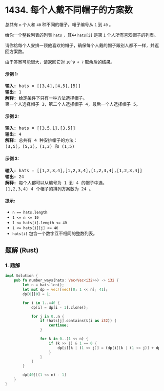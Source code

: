 # 1434. 每个人戴不同帽子的方案数
总共有 `n` 个人和 `40` 种不同的帽子，帽子编号从 `1` 到 `40` 。

给你一个整数列表的列表 `hats` ，其中 `hats[i]` 是第 `i` 个人所有喜欢帽子的列表。

请你给每个人安排一顶他喜欢的帽子，确保每个人戴的帽子跟别人都不一样，并返回方案数。

由于答案可能很大，请返回它对 `10^9 + 7` 取余后的结果。

#### 示例 1:
<pre>
<strong>输入:</strong> hats = [[3,4],[4,5],[5]]
<strong>输出:</strong> 1
<strong>解释:</strong> 给定条件下只有一种方法选择帽子。
第一个人选择帽子 3，第二个人选择帽子 4，最后一个人选择帽子 5。
</pre>

#### 示例 2:
<pre>
<strong>输入:</strong> hats = [[3,5,1],[3,5]]
<strong>输出:</strong> 4
<strong>解释:</strong> 总共有 4 种安排帽子的方法：
(3,5)，(5,3)，(1,3) 和 (1,5)
</pre>

#### 示例 3:
<pre>
<strong>输入:</strong> hats = [[1,2,3,4],[1,2,3,4],[1,2,3,4],[1,2,3,4]]
<strong>输出:</strong> 24
<strong>解释:</strong> 每个人都可以从编号为 1 到 4 的帽子中选。
(1,2,3,4) 4 个帽子的排列方案数为 24 。
</pre>

#### 提示:
* `n == hats.length`
* `1 <= n <= 10`
* `1 <= hats[i].length <= 40`
* `1 <= hats[i][j] <= 40`
* `hats[i]` 包含一个数字互不相同的整数列表。

## 题解 (Rust)

### 1. 题解
```Rust
impl Solution {
    pub fn number_ways(hats: Vec<Vec<i32>>) -> i32 {
        let n = hats.len();
        let mut dp = vec![vec![0; 1 << n]; 41];
        dp[0][0] = 1;

        for i in 1..=40 {
            dp[i] = dp[i - 1].clone();

            for j in 0..n {
                if !hats[j].contains(&(i as i32)) {
                    continue;
                }

                for k in 0..(1 << n) {
                    if (k >> j) & 1 == 0 {
                        dp[i][k | (1 << j)] = (dp[i][k | (1 << j)] + dp[i - 1][k]) % 1_000_000_007;
                    }
                }
            }
        }

        dp[40][(1 << n) - 1]
    }
}
```

